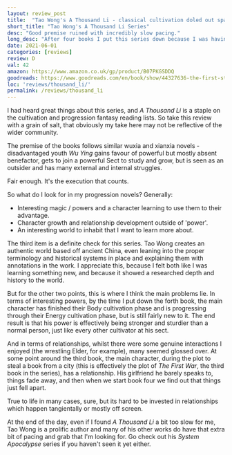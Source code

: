 ```yaml
---
layout: review_post
title:  "Tao Wong's A Thousand Li - classical cultivation doled out sparingly"
short_title: "Tao Wong's A Thousand Li Series"
desc: "Good premise ruined with incredibly slow pacing."
long_desc: "After four books I put this series down because I was having trouble connecting and staying interesting. I enjoyed the first book and hoped the series would pick up, but it lost itself in its scope."
date: 2021-06-01
categories: [reviews]
review: D
val: 42
amazon: https://www.amazon.co.uk/gp/product/B07PKGSDDQ
goodreads: https://www.goodreads.com/en/book/show/44327636-the-first-step
loc: 'reviews/thousand_li/'
permalink: /reviews/thousand_li
---
```


I had heard great things about this series, and *A Thousand Li* is a staple on the cultivation and progression fantasy reading lists. So take this review with a grain of salt, that obviously my take here may not be reflective of the wider community.

The premise of the books follows similar wuxia and xianxia novels - disadvantaged youth *Wu Ying* gains favour of powerful but mostly absent benefactor, gets to join a powerful Sect to study and grow, but is seen as an outsider and has many external and internal struggles.

Fair enough. It's the execution that counts.

So what do I look for in my progression novels? Generally:

* Interesting magic / powers and a character learning to use them to their advantage.
* Character growth and relationship development outside of 'power'.
* An interesting world to inhabit that I want to learn more about.

The third item is a definite check for this series. Tao Wong creates an authentic world based off ancient China, even leaning into the proper terminology and historical systems in place and explaining them with annotations in the work. I appreciate this, because I felt both like I was learning something new, and because it showed a researched depth and history to the world. 

But for the other two points, this is where I think the main problems lie. In terms of interesting powers, by the time I put down the forth book, the main character has finished their Body cultivation phase and is progressing through their Energy cultivation phase, but is still fairly new to it. The end result is that his power is effectively being stronger and sturdier than a normal person, just like every other cultivator at his sect. 

And in terms of relationships, whilst there were some genuine interactions I enjoyed (the wrestling Elder, for example), many seemed glossed over. At some point around the third book, the main character, during the plot to steal a book from a city (this is effectively the plot of *The First War*, the third book in the series), has a relationship. His girlfriend he barely speaks to, things fade away, and then when we start book four we find out that things just fell apart.

True to life in many cases, sure, but its hard to be invested in relationships which happen tangientally or mostly off screen.


At the end of the day, even if I found *A Thousand Li* a bit too slow for me, Tao Wong is a prolific author and many of his other works do have that extra bit of pacing and grab that I'm looking for. Go check out his *System Apocalypse* series if you haven't seen it yet either.

